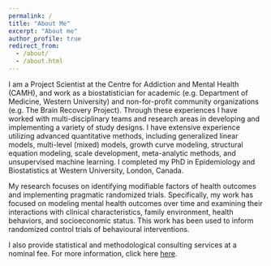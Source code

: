 ```yaml
---
permalink: /
title: "About Me"
excerpt: "About me"
author_profile: true
redirect_from: 
  - /about/
  - /about.html
---
```


I am a Project Scientist at the Centre for Addiction and Mental Health (CAMH), and work as a biostatistician for academic (e.g. Department of Medicine, Western University) and non-for-profit community organizations (e.g. The Brain Recovery Project). Through these experiences I have worked with multi-disciplinary teams and research areas in developing and implementing a variety of study designs. I have extensive experience utilizing advanced quantitative methods, including generalized linear models, multi-level (mixed) models, growth curve modeling, structural equation modeling, scale development, meta-analytic methods, and unsupervised machine learning. I completed my PhD in Epidemiology and Biostatistics at Western University, London, Canada.

My research focuses on identifying modifiable factors of health outcomes and implementing pragmatic randomized trials. Specifically, my work has focused on modeling mental health outcomes over time and examining their interactions with clinical characteristics, family environment, health behaviors, and socioeconomic status. This work has been used to inform randomized control trials of behavioural interventions. 

I also provide statistical and methodological consulting services at a nominal fee. For more information, click here [here](/consulting/). 